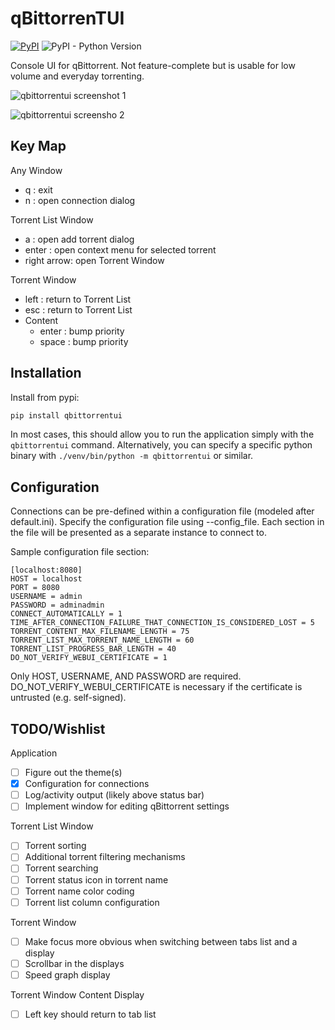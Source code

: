 qBittorrenTUI
=============
[![PyPI](https://img.shields.io/pypi/v/qbittorrentui?style=flat-square)](https://pypi.org/project/qbittorrentui/)
![PyPI - Python Version](https://img.shields.io/pypi/pyversions/qbittorrentui?style=flat-square)

Console UI for qBittorrent. Not feature-complete but is usable for low volume and everyday torrenting.

![qbittorrentui screenshot 1](https://i.imgur.com/Uy7DK37.png)

![qbittorrentui screensho 2](https://i.imgur.com/E6I9q4V.png)

Key Map
-------
Any Window
* q : exit
* n : open connection dialog

Torrent List Window
* a : open add torrent dialog
* enter : open context menu for selected torrent
* right arrow: open Torrent Window

Torrent Window
* left : return to Torrent List
* esc : return to Torrent List
* Content
  * enter : bump priority
  * space : bump priority

Installation
------------
Install from pypi:
```bash
pip install qbittorrentui
```
In most cases, this should allow you to run the application simply with the `qbittorrentui` command. Alternatively, you can specify a specific python binary with `./venv/bin/python -m qbittorrentui` or similar.

Configuration
-------------
Connections can be pre-defined within a configuration file (modeled after default.ini). Specify the configuration file using --config_file. Each section in the file will be presented as a separate instance to connect to.

Sample configuration file section:
```
[localhost:8080]
HOST = localhost
PORT = 8080
USERNAME = admin
PASSWORD = adminadmin
CONNECT_AUTOMATICALLY = 1
TIME_AFTER_CONNECTION_FAILURE_THAT_CONNECTION_IS_CONSIDERED_LOST = 5
TORRENT_CONTENT_MAX_FILENAME_LENGTH = 75
TORRENT_LIST_MAX_TORRENT_NAME_LENGTH = 60
TORRENT_LIST_PROGRESS_BAR_LENGTH = 40
DO_NOT_VERIFY_WEBUI_CERTIFICATE = 1
```

Only HOST, USERNAME, AND PASSWORD are required.
DO_NOT_VERIFY_WEBUI_CERTIFICATE is necessary if the certificate is untrusted (e.g. self-signed).

TODO/Wishlist
-------------
Application
 - [ ] Figure out the theme(s)
 - [x] Configuration for connections
 - [ ] Log/activity output (likely above status bar)
 - [ ] Implement window for editing qBittorrent settings

Torrent List Window
 - [ ] Torrent sorting
 - [ ] Additional torrent filtering mechanisms
 - [ ] Torrent searching
 - [ ] Torrent status icon in torrent name
 - [ ] Torrent name color coding
 - [ ] Torrent list column configuration

Torrent Window
 - [ ] Make focus more obvious when switching between tabs list and a display
 - [ ] Scrollbar in the displays
 - [ ] Speed graph display

Torrent Window Content Display
 - [ ] Left key should return to tab list

